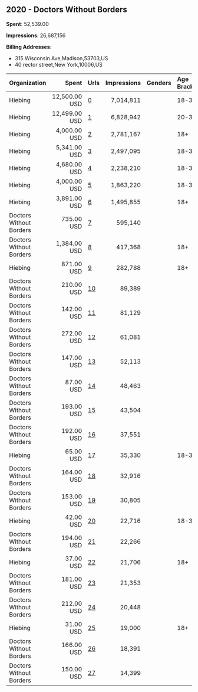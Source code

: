 ## 2020 - Doctors Without Borders 
**Spent**: 52,539.00

**Impressions**: 26,687,156

**Billing Addresses**: 
- 315 Wisconsin Ave,Madison,53703,US
- 40 rector street,New York,10006,US

|Organization|Spent|Urls|Impressions|Genders|Age Brackets|Country Codes|Billing Addresses|
|:---|---:|:---|---:|:---|:---|:---|:---|
|Hiebing|12,500.00 USD|[0](https://www.snap.com/political-ads/asset/13112ca1cc2036bbf170e76bf53f4d0ae6c57a6837d11427dbdfe08b7c3999cd?mediaType=mp4)|7,014,811||18-34|united states|"315 Wisconsin Ave,Madison,53703,US"|
|Hiebing|12,499.00 USD|[1](https://www.snap.com/political-ads/asset/5ef9d0868ac14bbf34f1db51e578763b60ec01573ce1d45ae2c06097e4ce699b?mediaType=mp4)|6,828,942||20-34|united states|"315 Wisconsin Ave,Madison,53703,US"|
|Hiebing|4,000.00 USD|[2](https://www.snap.com/political-ads/asset/f6295d6cff6c0bad003ca24bf875eb233dd2de0dfbc65dcd13b96e71c73ccbd7?mediaType=mp4)|2,781,167||18+|united states|"315 Wisconsin Ave,Madison,53703,US"|
|Hiebing|5,341.00 USD|[3](https://www.snap.com/political-ads/asset/16dd8ec3dd2ae1c89a5b74c506b8bac99bd8bb56ff22971a83cf7a6099b94cd7?mediaType=mp4)|2,497,095||18-35|united states|"315 Wisconsin Ave,Madison,53703,US"|
|Hiebing|4,680.00 USD|[4](https://www.snap.com/political-ads/asset/2c0ba0d4783aed809943adbd98fd4a9091e5ddfcf29816465c22e43f0bf111ff?mediaType=mp4)|2,238,210||18-35|united states|"315 Wisconsin Ave,Madison,53703,US"|
|Hiebing|4,000.00 USD|[5](https://www.snap.com/political-ads/asset/73b127e152eb9fc5f8b07b859fa98c9efea0e7ff0fb21b1ecb8144b70be818f7?mediaType=mp4)|1,863,220||18-34|united states|"315 Wisconsin Ave,Madison,53703,US"|
|Hiebing|3,891.00 USD|[6](https://www.snap.com/political-ads/asset/2c0ba0d4783aed809943adbd98fd4a9091e5ddfcf29816465c22e43f0bf111ff?mediaType=mp4)|1,495,855||18+|united states|"315 Wisconsin Ave,Madison,53703,US"|
|Doctors Without Borders|735.00 USD|[7](https://www.snap.com/political-ads/asset/fcc18d5cb9006754bf8421a3bb737bfad18ce8315be9bc43a815c5519c51c70c?mediaType=mp4)|595,140|||united states|"40 rector street,New York,10006,US"|
|Doctors Without Borders|1,384.00 USD|[8](https://www.snap.com/political-ads/asset/2f53d38741141d1e62f2e9e786a623613e7bb9b435b5a55ec83bee1747021de6?mediaType=mp4)|417,368||18+|united states|"40 rector street,New York,10006,US"|
|Hiebing|871.00 USD|[9](https://www.snap.com/political-ads/asset/16dd8ec3dd2ae1c89a5b74c506b8bac99bd8bb56ff22971a83cf7a6099b94cd7?mediaType=mp4)|282,788||18+|united states|"315 Wisconsin Ave,Madison,53703,US"|
|Doctors Without Borders|210.00 USD|[10](https://www.snap.com/political-ads/asset/06ed5c7aa823b8d870517a46c8450d5580c0ff66bd091faaa53dd2348b6ae191?mediaType=mp4)|89,389|||united states|"40 rector street,New York,10006,US"|
|Doctors Without Borders|142.00 USD|[11](https://www.snap.com/political-ads/asset/400863e5088ed20ba9647c75b051c0f2cbdb4fa5ca2ed32d20ee2e7204c6de39?mediaType=mp4)|81,129|||united states|"40 rector street,New York,10006,US"|
|Doctors Without Borders|272.00 USD|[12](https://www.snap.com/political-ads/asset/06ed5c7aa823b8d870517a46c8450d5580c0ff66bd091faaa53dd2348b6ae191?mediaType=mp4)|61,081|||united states|"40 rector street,New York,10006,US"|
|Doctors Without Borders|147.00 USD|[13](https://www.snap.com/political-ads/asset/fc0644b1884cee3c9b8cfbccaedf25ff9ad61e1ac2973429fcad4f3c63961d26?mediaType=mp4)|52,113|||united states|"40 rector street,New York,10006,US"|
|Doctors Without Borders|87.00 USD|[14](https://www.snap.com/political-ads/asset/fc0644b1884cee3c9b8cfbccaedf25ff9ad61e1ac2973429fcad4f3c63961d26?mediaType=mp4)|48,463|||united states|"40 rector street,New York,10006,US"|
|Doctors Without Borders|193.00 USD|[15](https://www.snap.com/political-ads/asset/400863e5088ed20ba9647c75b051c0f2cbdb4fa5ca2ed32d20ee2e7204c6de39?mediaType=mp4)|43,504|||united states|"40 rector street,New York,10006,US"|
|Doctors Without Borders|192.00 USD|[16](https://www.snap.com/political-ads/asset/fc0644b1884cee3c9b8cfbccaedf25ff9ad61e1ac2973429fcad4f3c63961d26?mediaType=mp4)|37,551|||united states|"40 rector street,New York,10006,US"|
|Hiebing|65.00 USD|[17](https://www.snap.com/political-ads/asset/e09b0d3181152d03484fe707fce3c6f18784f59eb5a8c109e460e9362fdc7201?mediaType=mp4)|35,330||18-35|united states|"315 Wisconsin Ave,Madison,53703,US"|
|Doctors Without Borders|164.00 USD|[18](https://www.snap.com/political-ads/asset/fc0644b1884cee3c9b8cfbccaedf25ff9ad61e1ac2973429fcad4f3c63961d26?mediaType=mp4)|32,916|||united states|"40 rector street,New York,10006,US"|
|Doctors Without Borders|153.00 USD|[19](https://www.snap.com/political-ads/asset/fcc18d5cb9006754bf8421a3bb737bfad18ce8315be9bc43a815c5519c51c70c?mediaType=mp4)|30,805|||united states|"40 rector street,New York,10006,US"|
|Hiebing|42.00 USD|[20](https://www.snap.com/political-ads/asset/95ff840032c29004979ff68915af0227bfb16ce4f157cb612740c769c8b8dcc6?mediaType=mp4)|22,716||18-35|united states|"315 Wisconsin Ave,Madison,53703,US"|
|Doctors Without Borders|194.00 USD|[21](https://www.snap.com/political-ads/asset/400863e5088ed20ba9647c75b051c0f2cbdb4fa5ca2ed32d20ee2e7204c6de39?mediaType=mp4)|22,266|||united states|"40 rector street,New York,10006,US"|
|Hiebing|37.00 USD|[22](https://www.snap.com/political-ads/asset/95ff840032c29004979ff68915af0227bfb16ce4f157cb612740c769c8b8dcc6?mediaType=mp4)|21,706||18+|united states|"315 Wisconsin Ave,Madison,53703,US"|
|Doctors Without Borders|181.00 USD|[23](https://www.snap.com/political-ads/asset/fcc18d5cb9006754bf8421a3bb737bfad18ce8315be9bc43a815c5519c51c70c?mediaType=mp4)|21,353|||united states|"40 rector street,New York,10006,US"|
|Doctors Without Borders|212.00 USD|[24](https://www.snap.com/political-ads/asset/fc0644b1884cee3c9b8cfbccaedf25ff9ad61e1ac2973429fcad4f3c63961d26?mediaType=mp4)|20,448|||united states|"40 rector street,New York,10006,US"|
|Hiebing|31.00 USD|[25](https://www.snap.com/political-ads/asset/e09b0d3181152d03484fe707fce3c6f18784f59eb5a8c109e460e9362fdc7201?mediaType=mp4)|19,000||18+|united states|"315 Wisconsin Ave,Madison,53703,US"|
|Doctors Without Borders|166.00 USD|[26](https://www.snap.com/political-ads/asset/fc0644b1884cee3c9b8cfbccaedf25ff9ad61e1ac2973429fcad4f3c63961d26?mediaType=mp4)|18,391|||united states|"40 rector street,New York,10006,US"|
|Doctors Without Borders|150.00 USD|[27](https://www.snap.com/political-ads/asset/06ed5c7aa823b8d870517a46c8450d5580c0ff66bd091faaa53dd2348b6ae191?mediaType=mp4)|14,399|||united states|"40 rector street,New York,10006,US"|
